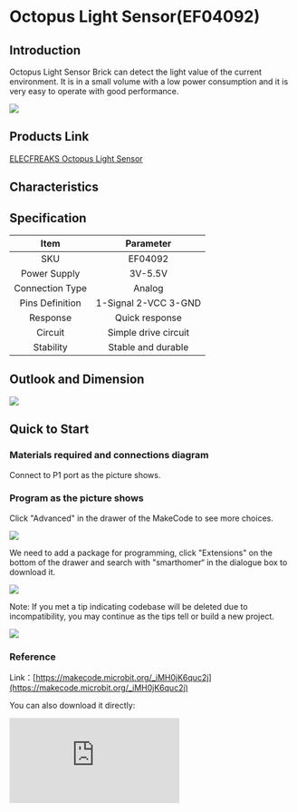 ﻿# Octopus Light Sensor(EF04092)

## Introduction

 Octopus Light Sensor Brick can detect the light value of the current environment. It is in a small volume with a low power consumption and it is very easy to operate with good performance.

![](https://wiki-media-ef.oss-cn-hongkong.aliyuncs.com/i18n/en/docusaurus-plugin-content-docs/current/microbit/sensor/octopus-sensors/sensor/images/04092_01.jpg)

## Products Link

[ELECFREAKS Octopus Light Sensor](https://shop.elecfreaks.com/products/elecfreaks-octopus-light-sensor?_pos=1&_sid=27ca1e4aa&_ss=r)

## Characteristics



## Specification


Item | Parameter
:-: | :-:
SKU|EF04092
Power Supply|3V-5.5V
Connection Type|Analog
Pins Definition|1-Signal 2-VCC 3-GND
Response|Quick response
Circuit|Simple drive circuit
Stability|Stable and durable

## Outlook and Dimension


 ![](https://wiki-media-ef.oss-cn-hongkong.aliyuncs.com/i18n/en/docusaurus-plugin-content-docs/current/microbit/sensor/octopus-sensors/sensor/images/cdNd1Kw.png)

## Quick to Start


### Materials required and connections diagram
 Connect to P1 port as the picture shows.


### Program as the picture shows

Click "Advanced" in the drawer of the MakeCode to see more choices.

![](https://wiki-media-ef.oss-cn-hongkong.aliyuncs.com/i18n/en/docusaurus-plugin-content-docs/current/microbit/sensor/octopus-sensors/sensor/images/04092_03.png)

We need to add a package for programming, click "Extensions" on the bottom of the drawer and search with "smarthomer“ in the dialogue box to download it.

![](https://wiki-media-ef.oss-cn-hongkong.aliyuncs.com/i18n/en/docusaurus-plugin-content-docs/current/microbit/sensor/octopus-sensors/sensor/images/04092_04.png)

Note: If you met a tip indicating codebase will be deleted due to incompatibility, you may continue as the tips tell or build a new project.


![](https://wiki-media-ef.oss-cn-hongkong.aliyuncs.com/i18n/en/docusaurus-plugin-content-docs/current/microbit/sensor/octopus-sensors/sensor/images/04092_05.png)
### Reference

Link：[https://makecode.microbit.org/_iMH0jK6quc2j](https://makecode.microbit.org/_iMH0jK6quc2j)

You can also download it directly:


<div
    style={{
        position: 'relative',
        paddingBottom: '60%',
        overflow: 'hidden',
    }}
>
    <iframe
        src="https://makecode.microbit.org/_iMH0jK6quc2j"
        frameborder="0"
        sandbox="allow-popups allow-forms allow-scripts allow-same-origin"
        style={{
            position: 'absolute',
            width: '100%',
            height: '100%',
        }}
    />
</div>


### Result
 If the light intensity is below 50, it shows the specified icons or it shows a "smile" face.

## Relevant Cases


## Technical Files
